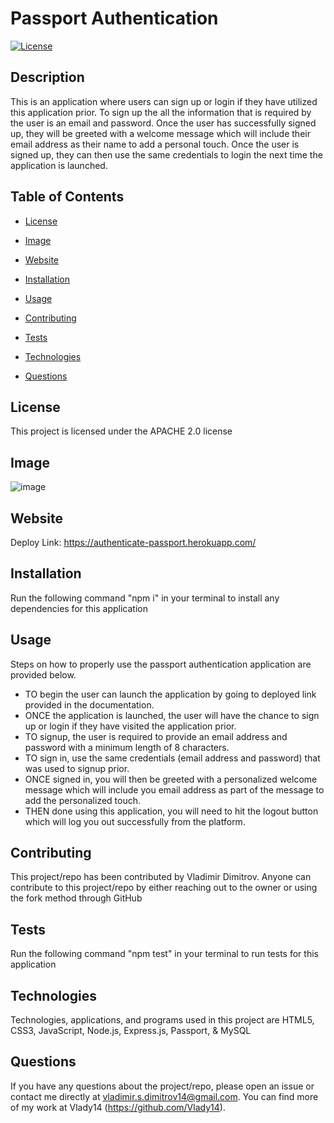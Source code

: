 # Passport Authentication

[![License](https://img.shields.io/badge/License-Apache%202.0-blue.svg)](https://opensource.org/licenses/Apache-2.0)

## Description

This is an application where users can sign up or login if they have utilized this application prior. To sign up the all the information that is required by the user is an email and password. Once the user has successfully signed up, they will be greeted with a welcome message which will include their email address as their name to add a personal touch. Once the user is signed up, they can then use the same credentials to login the next time the application is launched.

## Table of Contents

* [License](#license)

* [Image](#image)

* [Website](#website)

* [Installation](#installation)

* [Usage](#usage)

* [Contributing](#contributing)

* [Tests](#tests)

* [Technologies](#technologies)

* [Questions](#questions)

## License

This project is licensed under the APACHE 2.0 license

## Image

![image](https://user-images.githubusercontent.com/71519918/103468977-904c1a00-4d24-11eb-9121-b71739a2429f.png)

## Website

Deploy Link: https://authenticate-passport.herokuapp.com/

## Installation

Run the following command "npm i" in your terminal to install any dependencies for this application

## Usage

Steps on how to properly use the passport authentication application are provided below.

* TO begin the user can launch the application by going to deployed link provided in the documentation.
* ONCE the application is launched, the user will have the chance to sign up or login if they have visited the application prior.
* TO signup, the user is required to provide an email address and password with a minimum length of 8 characters.
* TO sign in, use the same credentials (email address and password) that was used to signup prior.
* ONCE signed in, you will then be greeted with a personalized welcome message which will include you email address as part of the message to add the personalized touch.
* THEN done using this application, you will need to hit the logout button which will log you out successfully from the platform.

## Contributing

This project/repo has been contributed by Vladimir Dimitrov. Anyone can contribute to this project/repo by either reaching out to the owner or using the fork method through GitHub

## Tests

Run the following command "npm test" in your terminal to run tests for this application

## Technologies

Technologies, applications, and programs used in this project are HTML5, CSS3, JavaScript, Node.js, Express.js, Passport, & MySQL

## Questions

If you have any questions about the project/repo, please open an issue or contact me directly at <vladimir.s.dimitrov14@gmail.com>.
You can find more of my work at Vlady14 (https://github.com/Vlady14).